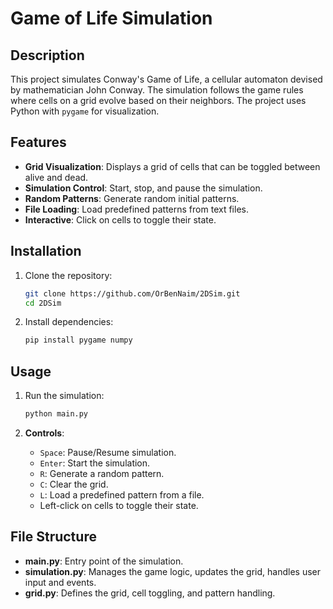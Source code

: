 
# Game of Life Simulation

## Description
This project simulates Conway's Game of Life, a cellular automaton devised by mathematician John Conway. The simulation follows the game rules where cells on a grid evolve based on their neighbors. The project uses Python with `pygame` for visualization.

## Features
- **Grid Visualization**: Displays a grid of cells that can be toggled between alive and dead.
- **Simulation Control**: Start, stop, and pause the simulation.
- **Random Patterns**: Generate random initial patterns.
- **File Loading**: Load predefined patterns from text files.
- **Interactive**: Click on cells to toggle their state.

## Installation

1. Clone the repository:
    ```bash
    git clone https://github.com/OrBenNaim/2DSim.git
    cd 2DSim
    ```

2. Install dependencies:
    ```bash
    pip install pygame numpy
    ```

## Usage

1. Run the simulation:
    ```bash
    python main.py
    ```

2. **Controls**:
    - `Space`: Pause/Resume simulation.
    - `Enter`: Start the simulation.
    - `R`: Generate a random pattern.
    - `C`: Clear the grid.
    - `L`: Load a predefined pattern from a file.
    - Left-click on cells to toggle their state.

## File Structure
- **main.py**: Entry point of the simulation.
- **simulation.py**: Manages the game logic, updates the grid, handles user input and events.
- **grid.py**: Defines the grid, cell toggling, and pattern handling.


